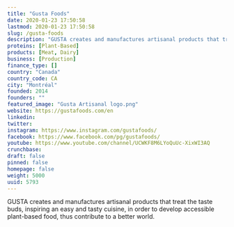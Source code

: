 ```yaml
---
title: "Gusta Foods"
date: 2020-01-23 17:50:58
lastmod: 2020-01-23 17:50:58
slug: /gusta-foods
description: "GUSTA creates and manufactures artisanal products that treat the taste buds, inspiring an easy and tasty cuisine, in order to develop accessible plant-based food, thus contribute to a better world."
proteins: [Plant-Based]
products: [Meat, Dairy]
business: [Production]
finance_type: []
country: "Canada"
country_code: CA
city: "Montréal"
founded: 2014
founders: ""
featured_image: "Gusta Artisanal logo.png"
website: https://gustafoods.com/en
linkedin: 
twitter: 
instagram: https://www.instagram.com/gustafoods/
facebook: https://www.facebook.com/pg/gustafoods/
youtube: https://www.youtube.com/channel/UCWKF8M6LYoQuUc-XixWI3AQ
crunchbase: 
draft: false
pinned: false
homepage: false
weight: 5000
uuid: 5793
---
```

GUSTA creates and manufactures artisanal products that treat the taste buds, inspiring an easy and tasty cuisine, in order to develop accessible plant-based food, thus contribute to a better world.
